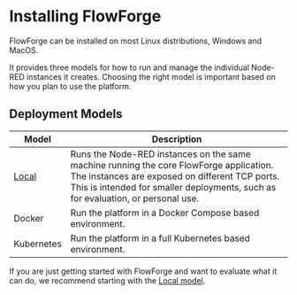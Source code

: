 # Installing FlowForge

FlowForge can be installed on most Linux distributions, Windows and MacOS.

It provides three models for how to run and manage the individual Node-RED instances
it creates. Choosing the right model is important based on how you plan to use
the platform.

## Deployment Models

Model      | Description        
-----------|--------------------
[Local](./local/index.md)      | Runs the Node-RED instances on the same machine running the core FlowForge application. The instances are exposed on different TCP ports. This is intended for smaller deployments, such as for evaluation, or personal use.
Docker     | Run the platform in a Docker Compose based environment.
Kubernetes | Run the platform in a full Kubernetes based environment.


If you are just getting started with FlowForge and want to evaluate what it can do,
we recommend starting with the [Local model](./local/index.md).
